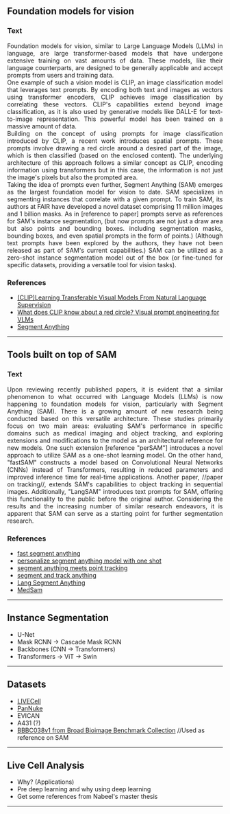 ## Foundation models for vision
### Text
<p style='text-align: justify'>Foundation models for vision, similar to Large Language Models (LLMs) in language, are large transformer-based models that have undergone extensive training on vast amounts of data. These models, like their language counterparts, are designed to be generally applicable and accept prompts from users and training data.<br>
One example of such a vision model is CLIP, an image classification model that leverages text prompts. By encoding both text and images as vectors using transformer encoders, CLIP achieves image classification by correlating these vectors. CLIP's capabilities extend beyond image classification, as it is also used by generative models like DALL-E for text-to-image representation. This powerful model has been trained on a massive amount of data.<br>
Building on the concept of using prompts for image classification introduced by CLIP, a recent work introduces spatial prompts. These prompts involve drawing a red circle around a desired part of the image, which is then classified (based on the enclosed content). The underlying architecture of this approach follows a similar concept as CLIP, encoding information using transformers but in this case, the information is not just the image's pixels but also the prompted area.<br>
Taking the idea of prompts even further, Segment Anything (SAM) emerges as the largest foundation model for vision to date. SAM specializes in segmenting instances that correlate with a given prompt. To train SAM, its authors at FAIR have developed a novel dataset comprising 11 million images and 1 billion masks. As in [reference to paper] prompts serve as references for SAM's instance segmentation, (but now prompts are not just a draw area but also points and bounding boxes.  including segmentation masks, bounding boxes, and even spatial prompts in the form of points.) (Although text prompts have been explored by the authors, they have not been released as part of SAM's current capabilities.) SAM can be utilized as a zero-shot instance segmentation model out of the box (or fine-tuned for specific datasets, providing a versatile tool for vision tasks).</p>

### References
* [(CLIP)Learning Transferable Visual Models From Natural Language Supervision](https://arxiv.org/pdf/2103.00020v1.pdf)
* [What does CLIP know about a red circle? Visual prompt engineering for VLMs](https://arxiv.org/pdf/2304.06712.pdf)
* [Segment Anything](https://paperswithcode.com/paper/segment-anything)
___
## Tools built on top of SAM
### Text
<p style='text-align: justify'>Upon reviewing recently published papers, it is evident that a similar phenomenon to what occurred with Language Models (LLMs) is now happening to foundation models for vision, particularly with Segment Anything (SAM). There is a growing amount of new research being conducted based on this versatile architecture. These studies primarily focus on two main areas: evaluating SAM's performance in specific domains such as medical imaging and object tracking, and exploring extensions and modifications to the model as an architectural reference for new models. One such extension [reference "perSAM"] introduces a novel approach to utilize SAM as a one-shot learning model. On the other hand, "fastSAM" constructs a model based on Convolutional Neural Networks (CNNs) instead of Transformers, resulting in reduced parameters and improved inference time for real-time applications. Another paper, //paper on tracking//, extends SAM's capabilities to object tracking in sequential images. Additionally, "LangSAM" introduces text prompts for SAM, offering this functionality to the public before the original author. Considering the results and the increasing number of similar research endeavors, it is apparent that SAM can serve as a starting point for further segmentation research.</p>

### References
* [fast segment anything](https://paperswithcode.com/paper/fast-segment-anything)
* [personalize segment anything model with one shot](https://paperswithcode.com/paper/personalize-segment-anything-model-with-one)
* [segment anything meets point tracking](https://paperswithcode.com/paper/segment-anything-meets-point-tracking)
* [segment and track anything](https://paperswithcode.com/paper/segment-and-track-anything)
* [Lang Segment Anything](https://github.com/luca-medeiros/lang-segment-anything)
* [MedSam](https://github.com/bowang-lab/medsam)
___
## Instance Segmentation
* U-Net
* Mask RCNN -> Cascade Mask RCNN
* Backbones (CNN -> Transformers)
* Transformers -> ViT -> Swin
___
## Datasets
* [LIVECell](https://www.nature.com/articles/s41592-021-01249-6)
* [PanNuke](https://arxiv.org/pdf/2003.10778.pdf)
* EVICAN
* A431 (?)
* [BBBC038v1 from Broad Bioimage Benchmark Collection](https://bbbc.broadinstitute.org/BBBC038) //Used as reference on SAM
___
## Live Cell Analysis
* Why? (Applications)
* Pre deep learning and why using deep learning
* Get some references from Nabeel's master thesis
___


